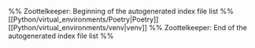 %% Zoottelkeeper: Beginning of the autogenerated index file list  %%
 [[Python/virtual_environments/Poetry|Poetry]]
 [[Python/virtual_environments/venv|venv]]
%% Zoottelkeeper: End of the autogenerated index file list  %%
